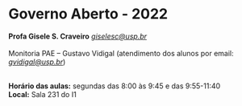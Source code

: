 # Governo Aberto - 2022

**Profa Gisele S. Craveiro**
*giselesc@usp.br* <br /><br />
Monitoria PAE – Gustavo Vidigal (atendimento dos alunos por email: *gvidigal@usp.br*)<br /><br />

**Horário das aulas:** segundas das 8:00 às 9:45 e das 9:55-11:40<br />
**Local:** Sala 231 do I1